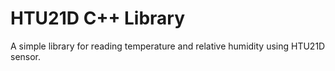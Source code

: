 # HTU21D C++ Library

A simple library for reading temperature and relative humidity using HTU21D sensor.

